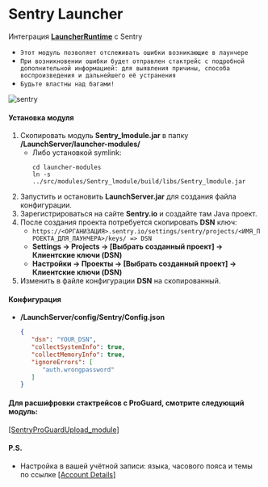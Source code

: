 # Sentry Launcher

Интеграция **[LauncherRuntime](https://github.com/GravitLauncher/LauncherRuntime)** с Sentry

- `Этот модуль позволяет отслеживать ошибки возникающие в лаунчере`
- `При возникновении ошибки будет отправлен стактрейс с подробной дополнительной информацией: для выявления причины, способа воспроизведения и дальнейшего её устранения`
- `Будьте властны над багами!`

![sentry](https://user-images.githubusercontent.com/12544425/236625413-5a7593f3-e5da-4f99-b1df-f1ffb86eb838.jpg)

#### Установка модуля

1. Скопировать модуль **Sentry_lmodule.jar** в папку **/LaunchServer/launcher-modules/**
   - Либо установкой symlink:
     ```
     cd launcher-modules
     ln -s ../src/modules/Sentry_lmodule/build/libs/Sentry_lmodule.jar
     ```
2. Запустить и остановить **LaunchServer.jar** для создания файла конфигурации.
3. Зарегистрироваться на сайте **Sentry.io** и создайте там Java проект.
4. После создания проекта потребуется скопировать **DSN** ключ:
    - `https://<ОРГАНИЗАЦИЯ>.sentry.io/settings/sentry/projects/<ИМЯ_ПРОЕКТА_ДЛЯ_ЛАУНЧЕРА>/keys/ => DSN`
    - **Settings -> Projects -> [Выбрать созданный проект] -> Клиентские ключи (DSN)**
    - **Настройки -> Проекты -> [Выбрать созданный проект] -> Клиентские ключи (DSN)**
5. Изменить в файле конфигурации **DSN** на скопированный.

#### Конфигурация

- **/LaunchServer/config/Sentry/Config.json**

  ```json
  {
     "dsn": "YOUR_DSN",
     "collectSystemInfo": true,
     "collectMemoryInfo": true,
     "ignoreErrors": [
        "auth.wrongpassword"
     ]
  }
  ```

#### Для расшифровки стактрейсов с ProGuard, смотрите следующий модуль:
[\[SentryProGuardUpload_module\]](https://github.com/GravitLauncher/LauncherModules/tree/master/SentryProGuardUpload_module)


#### P.S.

- Настройка в вашей учётной записи: языка, часового пояса и темы по ссылке [\[Account Details\]](https://sentry.io/settings/account/details/)
